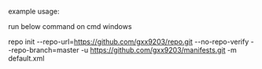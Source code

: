 example usage:

run below command on cmd windows

repo init --repo-url=https://github.com/gxx9203/repo.git --no-repo-verify --repo-branch=master -u https://github.com/gxx9203/manifests.git -m default.xml
